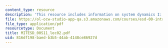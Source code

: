 ```yaml
---
content_type: resource
description: 'This resource includes information on system dynamics I: introduction.'
file: https://ol-ocw-studio-app-qa.s3.amazonaws.com/courses/esd-00-introduction-to-engineering-systems-spring-2011/816df198baedb3b544ab4148ce86927d_MITESD_00S11_lec02.pdf
file_type: application/pdf
resourcetype: Document
title: MITESD_00S11_lec02.pdf
uid: 816df198-baed-b3b5-44ab-4148ce86927d
---
```


